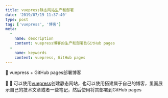 ```yaml
---
title: vuepress静态网站生产和部署
date: '2019/07/19 11:37:40'
type: post
tag: ['vuepress', '博客']
meta:
  -
    name: description
    content: vuepress博客的生产和部署到GitHub pages
  -
    name: keywords
    content: vuepress, GitHub pages
---
```


<plContent >

:100: vuepress + GitHub pages部署博客
<!-- more -->
:tada: :tada: 可以使用[vuepress](https://vuepress.vuejs.org/zh/)创建静态网站，也可以使用搭建属于自己的博客，里面展示自己的技术文章或者一些笔记，然后使用将其部署到GitHub pages

</plContent>


